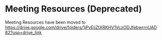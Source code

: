 # Meeting Resources (Deprecated)

Meeting Resources have been moved to https://drive.google.com/drive/folders/1jPvEjjZtXRKHV1VczODJfebwrrnUAD82?usp=drive_link
